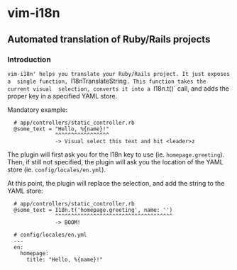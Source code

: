 # vim-i18n
## Automated translation of Ruby/Rails projects

### Introduction

`vim-i18n' helps you translate your Ruby/Rails project. It just exposes a 
single function, `I18nTranslateString`. This function takes the current visual 
selection, converts it into a `I18n.t()` call, and adds the proper key in a 
specified YAML store.

Mandatory example:

```
  # app/controllers/static_controller.rb
  @some_text = "Hello, %{name}!"
               ^^^^^^^^^^^^^^^^^
               -> Visual select this text and hit <leader>z
```

The plugin will first ask you for the I18n key to use (ie. `homepage.greeting`).
Then, if still not specified, the plugin will ask you the location of the YAML
store (ie. `config/locales/en.yml`).

At this point, the plugin will replace the selection, and add the string to the
YAML store:

```
  # app/controllers/static_controller.rb
  @some_text = I18n.t('homepage.greeting', name: '')
               ^^^^^^^^^^^^^^^^^^^^^^^^^^^^^^^^^^^^^
               -> BOOM!

  # config/locales/en.yml
  ---
  en:
    homepage:
      title: "Hello, %{name}!"
```


